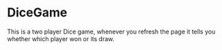 # DiceGame
This is a two player Dice game, whenever you refresh the page it tells you whether which player won or its draw. 

